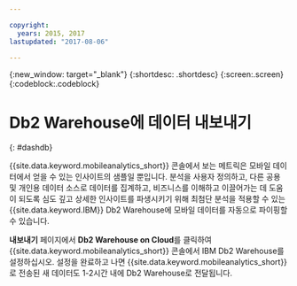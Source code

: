 ```yaml
---

copyright:
  years: 2015, 2017
lastupdated: "2017-08-06"

---
```

{:new_window: target="_blank"}
{:shortdesc: .shortdesc}
{:screen:.screen}
{:codeblock:.codeblock}

# Db2 Warehouse에 데이터 내보내기 
{: #dashdb}

{{site.data.keyword.mobileanalytics_short}} 콘솔에서 보는 메트릭은 모바일 데이터에서 얻을 수 있는 인사이트의 샘플일 뿐입니다. 분석을 사용자 정의하고, 다른 공용 및 개인용 데이터 소스로 데이터를 집계하고, 비즈니스를 이해하고 이끌어가는 데 도움이 되도록 심도 깊고 상세한 인사이트를 파생시키기 위해 최첨단 분석을 적용할 수 있는 {{site.data.keyword.IBM}} Db2 Warehouse에 모바일 데이터를 자동으로 파이핑할 수 있습니다. 

**내보내기** 페이지에서 **Db2 Warehouse on Cloud**를 클릭하여 {{site.data.keyword.mobileanalytics_short}} 콘솔에서 IBM Db2 Warehouse를 설정하십시오. 설정을 완료하고 나면 {{site.data.keyword.mobileanalytics_short}}로 전송된 새 데이터도 1-2시간 내에 Db2 Warehouse로 전달됩니다.  

